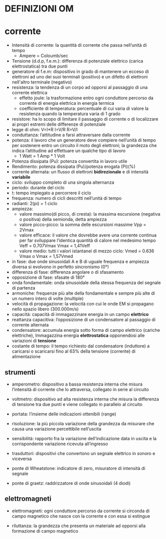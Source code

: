 # DEFINIZIONI OM


# corrente

* Intensità di corrente: la quantità di corrente che passa nell’unità di tempo
    * Ampere = Coloumb/sec
* Tensione (d.d.p, f.e.m.): differenza di potenziale elettrico (carica elettrostatica) tra due punti
* generatore di f.e.m: dispositivo in grado di mantenere un ecceso di elettroni ad uno dei suoi terminali (positivo) e un difetto di elettroni nell'altro terminale (negativo)
* resistenza: la tendenza di un corpo ad opporsi al passaggio di una corrente elettrica
    * effetto joule: la trasformazione entro ogni conduttore percorso da corrente di energia elettrica in energia termica
    * coefficiente di temperatura: percentuale di cui varia di valore la resistenza quando la temperatura varia di 1 grado
* resistore: ha lo scopo di limitare il passaggio di corrente o di localizzare ai propri estremi delle differenze di potenziale 
* legge di ohm: V=I*R I=V/R R=V/I
* conduttanza: l’attitudine a farsi attraversare dalla corrente
* potenza: il lavoro che un generatore deve compiere nell’unità di tempo per sostenere entro un circuito il moto degli elettroni; la grandezza che indica l’attitudine ad effettuare un qualche tipo di lavoro 
    * 1 Watt = 1 Amp * 1 Volt
* Potenza dissipata (Pu): potenza convertita in lavoro utile
* Rendimento: potenza dissipata (Pu)/potenza erogata (Pi)(%)
* corrente alternata: un flusso di elettroni **bidirezionale** e di intensità **variabile**
* ciclo: sviluppo completo di una singola alternanza
* periodo: durante del ciclo
* t: tempo impiegato a percorrere il ciclo
* frequenza: numero di cicli descritti nell’unità di tempo
* radianti: 2(pi) = 1 ciclo
* ampiezza:
    * valore massimo(di picco, di cresta): la massima escursione (negativa o positiva) della semionda, detta ampiezza
    * valore picco-picco: la somma delle escursioni massime Vpp = 2Vmax
    * valore efficace: il valore che dovrebbe avere una corrente continua per far sviluppare l’identica quantità di calore nel medesimo tempo Veff = 0.707Vmax Vmax = 1,41Veff
    * valore medio: tutti i valori istantanei di mezzo ciclo: Vmed = 0.636 Vmax o Vmax = 1,57Vmed
* in fase: due onde sinusoidali A e B di uguale frequenza e ampiezza diversa si evolvono in perfetto sincronismo (0°)
* differenza di fase: differenza angolare o di sfasamento
* opposizione di fase: sfasate di 180°
* onda fondamentale: onda sinusoidale della stessa frequenza del segnale di partenza
* armoniche: frequenze più alte della fondamentale e sempre più alte di un numero intero di volte (multiple)
* velocità di propagazione: la velocità con cui le onde EM si propagano nello spazio libero  (300.000m/s)
* capacità: capacità di immagazzinare energia in un campo **elettrico**
* reattanza capacitiva: l’opposizione di un condensatore al passaggio di corrente alternata
* condensatore: accumula energia sotto forma di campo elettrico (cariche elettriche),  Immagazzina energia **elettrostatica** opponendosi alle variazioni di **tensione**
* costante di tempo: il tempo richiesto dal condensatore (induttore) a caricarsi o scaricarsi fino al 63% della tensione (corrente) di alimentazione

## strumenti

* amperometro: dispositivo a bassa resistenza interna che misura l’intensità di corrente che lo attraversa, collegato in serie al circuito
* voltmetro: dispositivo ad alta resistenza interna che misura la differenza di tensione tra due punti e viene collegato in parallelo al circuito
* portata: l’insieme delle indicazioni ottenibili (range)
* risoluzione: la più piccola variazione della grandezza da misurare che causa una variazione percettibile nell’uscita
* sensibilità: rapporto fra la variazione dell’indicazione data in uscita e la corrispondente variazione ricevuta all’ingresso

* trasduttori: dispositivi che convertono un segnale elettrico in sonoro e viceversa
* ponte di Wheatstone: indicatore di zero, misuratore di intensità di segnale
* ponte di graetz: raddrizzatore di onde sinusoidali (4 diodi)


## elettromagneti

* elettromagneti: ogni conduttore percorso da corrente si circonda di campo magnetico che nasce con la corrente e con essa si estingue

* riluttanza: la grandezza che presenta un materiale ad opporsi alla formazione di campo magnetico